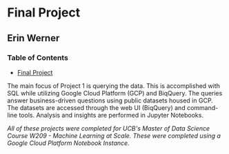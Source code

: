 # Final Project

## Erin Werner

### Table of Contents

* [Final Project](https://github.com/etwernerMIDS/Machine_Learning_at_Scale/blob/main/Final_Project/W261_F21_FINAL_PROJECT_TEAM13.html)

The main focus of Project 1 is querying the data. This is accomplished with SQL while utilizing Google Cloud Platform (GCP) and BiqQuery. The queries answer business-driven questions using public datasets housed in GCP. The datasets are accessed through the web UI (BiqQuery) and command-line tools. Analysis and insights are performed in Jupyter Notebooks.

*All of these projects were completed for UCB's Master of Data Science Course W209 - Machine Learning at Scale. These were completed using a Google Cloud Platform Notebook Instance.* 
